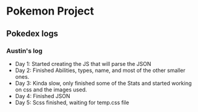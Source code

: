 # Pokemon Project

## Pokedex logs


### Austin's log

- Day 1: Started creating the JS that will parse the JSON
- Day 2: Finished Abilities, types, name, and most of the other smaller ones.
- Day 3: Kinda slow, only finished some of the Stats and started working on css and the images used.
- Day 4: Finished JSON
- Day 5: Scss finished, waiting for temp.css file